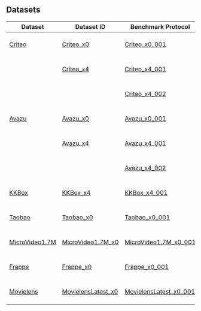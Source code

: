 ## Datasets

| Dataset   | Dataset ID         | Benchmark Protocol     | Description                                 |
|-----------|--------------------|------------------------|---------------------------------------------|
| [Criteo](./Criteo)    | [Criteo_x0](./Criteo/README.md#Criteo_x0)          | [Criteo_x0_001](./Criteo/README.md#Criteo_x0_001)          | Random split 8:1:1, fix embedding_dim=10    |
|           | [Criteo_x4](./Criteo/README.md#Criteo_x4)          | [Criteo_x4_001](./Criteo/README.md#Criteo_x4_001)          | Random split 8:1:1, fix embedding_dim=16    |
|           |                    | [Criteo_x4_002](./Criteo/README.md#Criteo_x4_002)           | Random split 8:1:1, fix embedding_dim=40    |
| [Avazu](./Avazu)     | [Avazu_x0](./Avazu/README.md#Avazu_x0)           | [Avazu_x0_001](./Avazu/README.md#Avazu_x0_001)          | Random split 8:1:1, fix embedding_dim=10    |
|           | [Avazu_x4](./Avazu/README.md#Avazu_x4)           | [Avazu_x4_001](./Avazu/README.md#Avazu_x4_001)           | Random split 8:1:1, fix embedding_dim=16    |
|           |                    | [Avazu_x4_002](./Avazu/README.md#Avazu_x4_002)           | Random split 8:1:1, fix embedding_dim=40    |
| [KKBox](./KKBox)     | [KKBox_x4](./KKBox/README.md#KKBox_x4)           | [KKBox_x4_001](./KKBox/README.md#KKBox_x4_001)           | Random split 8:1:1, fix embedding_dim=10    |
| [Taobao](./Taobao)    | [Taobao_x0](./Taobao/README.md#Taobao_x0)          | [Taobao_x0_001](./Taobao/README.md#Taobao_x0_001)          | Follow original split (by time), fix embedding_dim=10 |
| [MicroVideo1.7M](./MicroVideo1.7M)    | [MicroVideo1.7M_x0](./MicroVideo1.7M/README.md#MicroVideo1.7M_x0)          | [MicroVideo1.7M_x0_001](./MicroVideo1.7M/README.md#MicroVideo1.7M_x0_001)         | Follow original split (by user), fix embedding_dim=16 |
| [Frappe](./Frappe)    | [Frappe_x0](./Frappe/README.md#Frappe_x0)          | [Frappe_x0_001]()          | Random split 8:1:1, fix embedding_dim=10    |
| [Movielens](./Movielens) | [MovielensLatest_x0](./Movielens/README.md#MovielensLatest_x0) | [MovielensLatest_x0_001](./Movielens/README.md#MovielensLatest_x0_001) | Random split 8:1:1, fix embedding_dim=10    |



